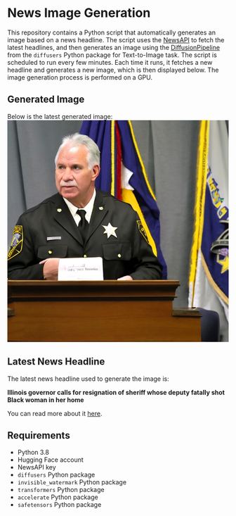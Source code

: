 # News Image Generation
This repository contains a Python script that automatically generates an image based on a news headline. The script uses the [NewsAPI](https://newsapi.org/) to fetch the latest headlines, and then generates an image using the [DiffusionPipeline](https://github.com/huggingface/diffusers) from the `diffusers` Python package for Text-to-Image task.
The script is scheduled to run every few minutes. Each time it runs, it fetches a new headline and generates a new image, which is then displayed below. The image generation process is performed on a GPU.

## Generated Image
Below is the latest generated image:
![Generated Image](image.png)

## Latest News Headline
The latest news headline used to generate the image is:

**Illinois governor calls for resignation of sheriff whose deputy fatally shot Black woman in her home**

You can read more about it [here](https://news.google.com/rss/articles/CBMimgFBVV95cUxPSlhxdHBHN0J1dTlQRWRCNzl5RVRMQ040NFEyNTZtQkQ3cE00d3l5M0pfanNSaEZSTFI1RjAybWxGZGU3dVNpM3Zwb1Y1a1hMLURGQi1jSkxJMmpnVFExX290RkFmWHg1NHZjempZMVpYU0t6OWV0ZlBQV0pTbElnTGctUkhGRUxwNzIwci1iWlVZRkpoUXAzelV3?oc=5).

## Requirements
- Python 3.8
- Hugging Face account
- NewsAPI key
- `diffusers` Python package
- `invisible_watermark` Python package
- `transformers` Python package
- `accelerate` Python package
- `safetensors` Python package
